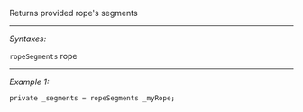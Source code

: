 Returns provided rope's segments


---
*Syntaxes:*

`ropeSegments` rope

---
*Example 1:*

```sqf
private _segments = ropeSegments _myRope;
```